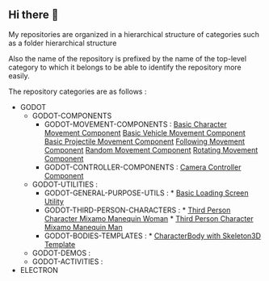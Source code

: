 ## Hi there 👋

My repositories are organized in a hierarchical structure of categories such as a folder hierarchical structure

Also the name of the repository is prefixed by the name of the top-level category to which it belongs to be able to identify the repository more easily.

The repository categories are as follows :

* GODOT
     * GODOT-COMPONENTS
          * GODOT-MOVEMENT-COMPONENTS :
               [Basic Character Movement Component](https://github.com/chemacarceller/GODOT-Basic-Character-Movement-Component)
               [Basic Vehicle Movement Component](https://github.com/chemacarceller/Godot-Basic-Vehicle-Movement-Component)
               [Basic Projectile Movement Component](https://github.com/chemacarceller/GODOT-Basic-Projectile-Movement-Component)
               [Following Movement Component](https://github.com/chemacarceller/GODOT-Following-Body-Movement-Component)
               [Random Movement Component](https://github.com/chemacarceller/GODOT-Random-Movement-Component)
               [Rotating Movement Component](https://github.com/chemacarceller/GODOT-Rotating-Movement-Component)
          * GODOT-CONTROLLER-COMPONENTS :
               [Camera Controller Component](https://github.com/chemacarceller/GODOT-Camera-Controller-Component)
     * GODOT-UTILITIES :
          * GODOT-GENERAL-PURPOSE-UTILS :
                 * [Basic Loading Screen Utility](https://github.com/chemacarceller/GODOT-Basic-Loading-Screen-Utility)
          * GODOT-THIRD-PERSON-CHARACTERS :
                 * [Third Person Character Mixamo Manequin Woman](https://github.com/chemacarceller/GODOT-Third-Person-Character-Utility-Mixamo-Manequin-Woman)
                 * [Third Person Character Mixamo Manequin Man](https://github.com/chemacarceller/GODOT-Third-Person-Character-Utility-Mixamo-Manequin-Man)
          * GODOT-BODIES-TEMPLATES :
                 * [CharacterBody with Skeleton3D Template](https://github.com/chemacarceller/GODOT-CharacterBody-Skeleton-Template)
     * GODOT-DEMOS :
     * GODOT-ACTIVITIES :                
* ELECTRON
  <!--
* UNREAL
     * UNREAL-ACTIVITIES :
     * UNREAL-DEMOS :
* UNITY
     * UNITY-ACTIVITIES :
     * UNITY-DEMOS :
-->
